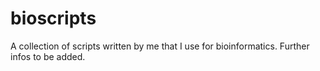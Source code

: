 # bioscripts
A collection of scripts written by me that I use for bioinformatics.
Further infos to be added.
